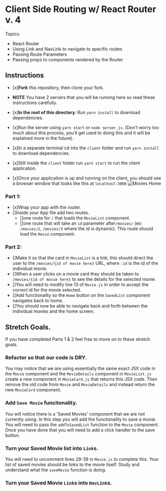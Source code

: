 # Client Side Routing w/ React Router v. 4

Topics:

* React Router
* Using Link and NavLink to navigate to specific routes
* Passing Route Parameters
* Passing props to components rendered by the Router

## Instructions

* [x]**Fork** this repository, then clone your fork.
* **NOTE** You have 2 servers that you will be running here so read these instructions carefully.
* [x]**In the root of this directory**: Run `yarn install` to download dependencies.
* [x]Run the server using `yarn start` or `node server.js`. (Don't worry too much about this process, you'll get used to doing this and it will be explained more in the future).
* [x]In a separate terminal cd into the `client` folder and run `yarn install` to download dependencies.
* [x]Still inside the `client` folder run `yarn start` to run the client application.

* [x]Once your application is up and running on the client, you should see a browser window that looks like this at `localhost:3000`
  ![Movies Home](https://ibin.co/3xhmmHVl9BKF.png)

### Part 1:

* [x]Wrap your app with the router.
* []Inside your App file add two routes.
  * []one route for `/` that loads the `MovieList` component.
  * []one route that will take an `id` parameter after`/movies/` (ex: `/movies/2`, `/movies/3` where the id is dynamic). This route should load the `Movie` component.

### Part 2:

* []Make it so that the card in `MovieList` is a link, this should direct the user to the `/movies/{id of movie here}` URL, where `:id` is the id of the individual movie.
* []When a user clicks on a movie card they should be taken to `/movies/{id of movie here}` to see the details for the selected movie.
* []You will need to modify line 13 of `Movie.js` in order to accept the correct id for the movie selected.
* []Add functionality so the `Home` button on the `SavedList` component navigates back to home.
* []You should now be able to navigate back and forth between the individual movies and the home screen.

## Stretch Goals.

If you have completed Parts 1 & 2 feel free to move on to these stretch goals.

### Refactor so that our code is DRY.

You may notice that we are using essentially the same exact JSX code in the `Movie` component and the `MovieDetails` component in `MovieList.js` create a new component in `MovieCard.js` that returns this JSX code. Then remove the old code from `Movie` and `MovieDetails` and instead return the new `MovieCard` component.

### Add `Save Movie` funcitonality.

You will notice there is a 'Saved Movies' component that we are not currently using. In this step you will add the functionality to save a movie. You will need to pass the `addToSavedList` function to the `Movie` component. Once you have done that you will need to add a click handler to the save button.

### Turn your Saved Movie list into `Link`s.

You will need to uncomment lines 29-39 in `Movie.js` to complete this. Your list of saved movies should be links to the movie itself. Study and understand what the `saveMovie` function is doing.

### Turn your Saved Movie `Link`s into `NavLink`s.
